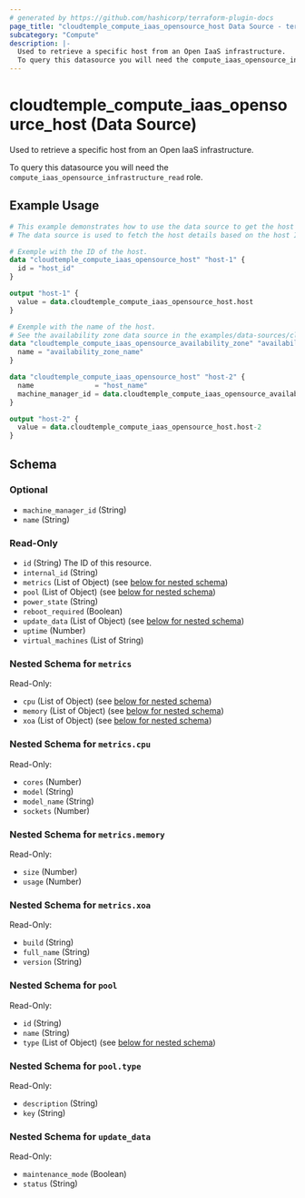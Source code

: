 ```yaml
---
# generated by https://github.com/hashicorp/terraform-plugin-docs
page_title: "cloudtemple_compute_iaas_opensource_host Data Source - terraform-provider-cloudtemple"
subcategory: "Compute"
description: |-
  Used to retrieve a specific host from an Open IaaS infrastructure.
  To query this datasource you will need the compute_iaas_opensource_infrastructure_read role.
---
```


# cloudtemple_compute_iaas_opensource_host (Data Source)

Used to retrieve a specific host from an Open IaaS infrastructure.

To query this datasource you will need the `compute_iaas_opensource_infrastructure_read` role.

## Example Usage

```terraform
# This example demonstrates how to use the data source to get the host details.
# The data source is used to fetch the host details based on the host ID or name and availability zone.

# Exemple with the ID of the host.
data "cloudtemple_compute_iaas_opensource_host" "host-1" {
  id = "host_id"
}

output "host-1" {
  value = data.cloudtemple_compute_iaas_opensource_host.host
}

# Exemple with the name of the host.
# See the availability zone data source in the examples/data-sources/cloudtemple_compute_iaas_opensource_availability_zone/data-source.tf file.
data "cloudtemple_compute_iaas_opensource_availability_zone" "availability_zone" {
  name = "availability_zone_name"
}

data "cloudtemple_compute_iaas_opensource_host" "host-2" {
  name               = "host_name"
  machine_manager_id = data.cloudtemple_compute_iaas_opensource_availability_zone.availability_zone.id
}

output "host-2" {
  value = data.cloudtemple_compute_iaas_opensource_host.host-2
}
```

<!-- schema generated by tfplugindocs -->
## Schema

### Optional

- `machine_manager_id` (String)
- `name` (String)

### Read-Only

- `id` (String) The ID of this resource.
- `internal_id` (String)
- `metrics` (List of Object) (see [below for nested schema](#nestedatt--metrics))
- `pool` (List of Object) (see [below for nested schema](#nestedatt--pool))
- `power_state` (String)
- `reboot_required` (Boolean)
- `update_data` (List of Object) (see [below for nested schema](#nestedatt--update_data))
- `uptime` (Number)
- `virtual_machines` (List of String)

<a id="nestedatt--metrics"></a>
### Nested Schema for `metrics`

Read-Only:

- `cpu` (List of Object) (see [below for nested schema](#nestedobjatt--metrics--cpu))
- `memory` (List of Object) (see [below for nested schema](#nestedobjatt--metrics--memory))
- `xoa` (List of Object) (see [below for nested schema](#nestedobjatt--metrics--xoa))

<a id="nestedobjatt--metrics--cpu"></a>
### Nested Schema for `metrics.cpu`

Read-Only:

- `cores` (Number)
- `model` (String)
- `model_name` (String)
- `sockets` (Number)


<a id="nestedobjatt--metrics--memory"></a>
### Nested Schema for `metrics.memory`

Read-Only:

- `size` (Number)
- `usage` (Number)


<a id="nestedobjatt--metrics--xoa"></a>
### Nested Schema for `metrics.xoa`

Read-Only:

- `build` (String)
- `full_name` (String)
- `version` (String)



<a id="nestedatt--pool"></a>
### Nested Schema for `pool`

Read-Only:

- `id` (String)
- `name` (String)
- `type` (List of Object) (see [below for nested schema](#nestedobjatt--pool--type))

<a id="nestedobjatt--pool--type"></a>
### Nested Schema for `pool.type`

Read-Only:

- `description` (String)
- `key` (String)



<a id="nestedatt--update_data"></a>
### Nested Schema for `update_data`

Read-Only:

- `maintenance_mode` (Boolean)
- `status` (String)



